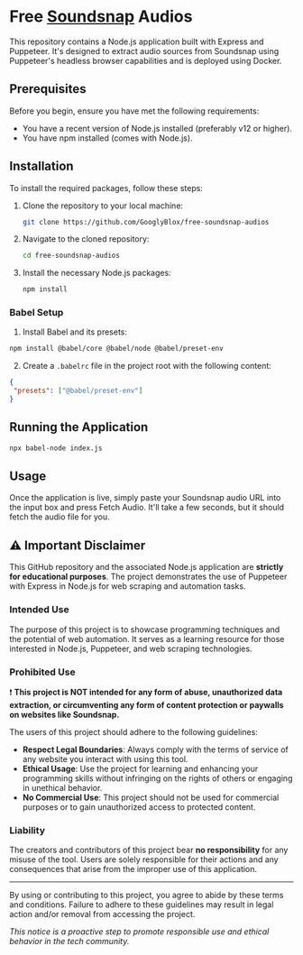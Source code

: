 # Free [Soundsnap](https://www.soundsnap.com/) Audios

This repository contains a Node.js application built with Express and Puppeteer. It's designed to extract audio sources from Soundsnap using Puppeteer's headless browser capabilities and is deployed using Docker.

## Prerequisites

Before you begin, ensure you have met the following requirements:
- You have a recent version of Node.js installed (preferably v12 or higher).
- You have npm installed (comes with Node.js).

## Installation

To install the required packages, follow these steps:

1. Clone the repository to your local machine:
   ```bash
   git clone https://github.com/GooglyBlox/free-soundsnap-audios
   ```
2. Navigate to the cloned repository:
   ```bash
   cd free-soundsnap-audios
   ```
3. Install the necessary Node.js packages:
   ```bash
   npm install
   ```

### Babel Setup
1. Install Babel and its presets:
  ```bash
npm install @babel/core @babel/node @babel/preset-env
  ```
2. Create a ``.babelrc`` file in the project root with the following content:
 ```json
{
  "presets": ["@babel/preset-env"]
}
```

## Running the Application
```bash
npx babel-node index.js
```

## Usage
Once the application is live, simply paste your Soundsnap audio URL into the input box and press Fetch Audio. It'll take a few seconds, but it should fetch the audio file for you.


## :warning: Important Disclaimer

This GitHub repository and the associated Node.js application are **strictly for educational purposes**. The project demonstrates the use of Puppeteer with Express in Node.js for web scraping and automation tasks.

### Intended Use

The purpose of this project is to showcase programming techniques and the potential of web automation. It serves as a learning resource for those interested in Node.js, Puppeteer, and web scraping technologies.

### Prohibited Use

:exclamation: **This project is NOT intended for any form of abuse, unauthorized data extraction, or circumventing any form of content protection or paywalls on websites like Soundsnap.**

The users of this project should adhere to the following guidelines:

- **Respect Legal Boundaries**: Always comply with the terms of service of any website you interact with using this tool.
- **Ethical Usage**: Use the project for learning and enhancing your programming skills without infringing on the rights of others or engaging in unethical behavior.
- **No Commercial Use**: This project should not be used for commercial purposes or to gain unauthorized access to protected content.

### Liability

The creators and contributors of this project bear **no responsibility** for any misuse of the tool. Users are solely responsible for their actions and any consequences that arise from the improper use of this application.

---

By using or contributing to this project, you agree to abide by these terms and conditions. Failure to adhere to these guidelines may result in legal action and/or removal from accessing the project.

_This notice is a proactive step to promote responsible use and ethical behavior in the tech community._
